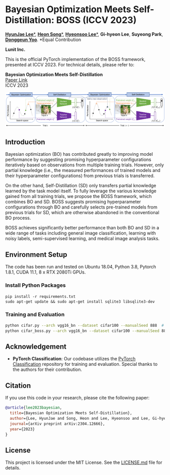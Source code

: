 # Bayesian Optimization Meets Self-Distillation: BOSS (ICCV 2023)

[**HyunJae Lee***](https://scholar.google.com/citations?&user=m2mp1A8AAAAJ), [**Heon Song***](https://scholar.google.com/citations?&user=r_TfBoEAAAAJ), [**Hyeonsoo Lee***](https://scholar.google.com/citations?&user=BV-AwjoAAAAJ), **Gi-hyeon Lee**, **Suyeong Park**, [**Donggeun Yoo**](https://scholar.google.com/citations?user=10f-fEYAAAAJ).
*Equal Contribution

**Lunit Inc.**  

This is the official PyTorch implementation of the BOSS framework, presented at ICCV 2023. For technical details, please refer to:

**Bayesian Optimization Meets Self-Distillation**  
[Paper Link](https://arxiv.org/abs/2304.12666)  
ICCV 2023

![Overview](utils/images/method.png)

## Introduction

Bayesian optimization (BO) has contributed greatly to improving model performance by suggesting promising hyperparameter configurations iteratively based on observations from multiple training trials. However, only partial knowledge (i.e., the measured performances of trained models and their hyperparameter configurations) from previous trials is transferred.

On the other hand, Self-Distillation (SD) only transfers partial knowledge learned by the task model itself. To fully leverage the various knowledge gained from all training trials, we propose the BOSS framework, which combines BO and SD. BOSS suggests promising hyperparameter configurations through BO and carefully selects pre-trained models from previous trials for SD, which are otherwise abandoned in the conventional BO process.

BOSS achieves significantly better performance than both BO and SD in a wide range of tasks including general image classification, learning with noisy labels, semi-supervised learning, and medical image analysis tasks.

## Environment Setup

The code has been run and tested on Ubuntu 18.04, Python 3.8, Pytorch 1.8.1, CUDA 11.1, 8 x RTX 2080Ti GPUs.

### Install Python Packages

```shell script
pip install -r requirements.txt
sudo apt-get update && sudo apt-get install sqlite3 libsqlite3-dev
```

### Training and Evaluation

```bash
python cifar.py --arch vgg16_bn --dataset cifar100 --manualSeed 888  # baseline
python cifar_boss.py --arch vgg16_bn --dataset cifar100 --manualSeed 888 # BOSS
```

## Acknowledgement

- **PyTorch Classification**: Our codebase utilizes the [PyTorch Classification](https://github.com/bearpaw/pytorch-classification) repository for training and evaluation. Special thanks to the authors for their contribution.

## Citation

If you use this code in your research, please cite the following paper:

```bibtex
@article{lee2023bayesian,
  title={Bayesian Optimization Meets Self-Distillation},
  author={Lee, HyunJae and Song, Heon and Lee, Hyeonsoo and Lee, Gi-hyeon and Park, Suyeong and Yoo, Donggeun},
  journal={arXiv preprint arXiv:2304.12666},
  year={2023}
}
```

## License

This project is licensed under the MIT License. See the [LICENSE.md](LICENSE.md) file for details.
